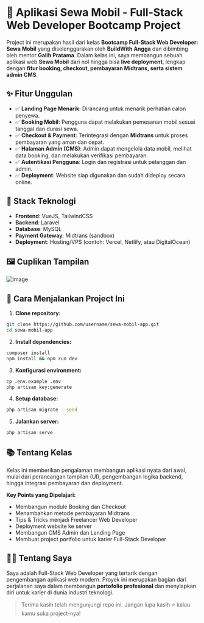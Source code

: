 # 🚗 Aplikasi Sewa Mobil - Full-Stack Web Developer Bootcamp Project

Project ini merupakan hasil dari kelas **Bootcamp Full-Stack Web Developer: Sewa Mobil** yang diselenggarakan oleh **BuildWith Angga** dan dibimbing oleh mentor **Galih Pratama**. Dalam kelas ini, saya membangun sebuah aplikasi web **Sewa Mobil** dari nol hingga bisa **live deployment**, lengkap dengan **fitur booking, checkout, pembayaran Midtrans, serta sistem admin CMS**.

## ✨ Fitur Unggulan

- ✅ **Landing Page Menarik**: Dirancang untuk menarik perhatian calon penyewa.
- ✅ **Booking Mobil**: Pengguna dapat melakukan pemesanan mobil sesuai tanggal dan durasi sewa.
- ✅ **Checkout & Payment**: Terintegrasi dengan **Midtrans** untuk proses pembayaran yang aman dan cepat.
- ✅ **Halaman Admin (CMS)**: Admin dapat mengelola data mobil, melihat data booking, dan melakukan verifikasi pembayaran.
- ✅ **Autentikasi Pengguna**: Login dan registrasi untuk pelanggan dan admin.
- ✅ **Deployment**: Website siap digunakan dan sudah dideploy secara online.

## 🧰 Stack Teknologi

- **Frontend**: VueJS, TailwindCSS
- **Backend**: Laravel
- **Database**: MySQL
- **Payment Gateway**: Midtrans (sandbox)
- **Deployment**: Hosting/VPS (contoh: Vercel, Netlify, atau DigitalOcean)

## 🖼️ Cuplikan Tampilan
![Image](https://github.com/user-attachments/assets/51860305-5ff4-4bf6-9a9c-e40d1c53b8b3)


## 🚀 Cara Menjalankan Project Ini

1. **Clone repository:**

```bash
git clone https://github.com/username/sewa-mobil-app.git
cd sewa-mobil-app
```

2. **Install dependencies:**

```bash
composer install
npm install && npm run dev
```

3. **Konfigurasi environment:**

```bash
cp .env.example .env
php artisan key:generate
```

4. **Setup database:**

```bash
php artisan migrate --seed
```

5. **Jalankan server:**

```bash
php artisan serve
```

## 📚 Tentang Kelas

Kelas ini memberikan pengalaman membangun aplikasi nyata dari awal, mulai dari perancangan tampilan (UI), pengembangan logika backend, hingga integrasi pembayaran dan deployment.

**Key Points yang Dipelajari:**

- Membangun module Booking dan Checkout
- Menambahkan metode pembayaran Midtrans
- Tips & Tricks menjadi Freelancer Web Developer
- Deployment website ke server
- Membangun CMS Admin dan Landing Page
- Membuat project portfolio untuk karier Full-Stack Developer


## 👨‍💻 Tentang Saya

Saya adalah Full-Stack Web Developer yang tertarik dengan pengembangan aplikasi web modern. Proyek ini merupakan bagian dari perjalanan saya dalam membangun **portofolio profesional** dan menyiapkan diri untuk karier di dunia industri teknologi.

> Terima kasih telah mengunjungi repo ini. Jangan lupa kasih ⭐ kalau kamu suka project-nya!

